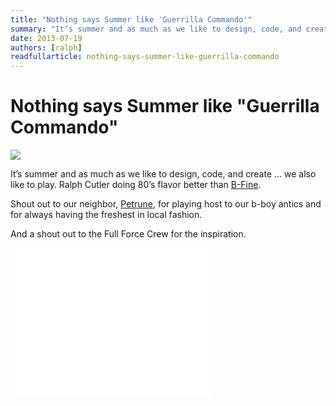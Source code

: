 ```yaml
---
title: "Nothing says Summer like 'Guerrilla Commando'"
summary: "It’s summer and as much as we like to design, code, and create ... we also like to play. ralph cutler doing 80’s flavor better than B-Fine."
date: 2013-07-19
authors: [ralph]
readfullarticle: nothing-says-summer-like-guerrilla-commando
---
```


# Nothing says Summer like "Guerrilla Commando"

<img src="/assets/img/blog/2013-07-19.png" class="center-element">

It’s summer and as much as we like to design, code, and create ... we also like to play. Ralph Cutler doing 80’s flavor better than [B-Fine](http://en.wikipedia.org/wiki/Full_Force).

Shout out to our neighbor, [Petrune](http://petrune.annehj.com/), for playing host to our b-boy antics and for always having the freshest in local fashion.

And a shout out to the Full Force Crew for the inspiration.

<object width="320" height="240"><param name="movie" value="//www.youtube.com/v/i9bFUxHpvz0?version=3&amp;hl=en_US&amp;rel=0"></param><param name="allowFullScreen" value="true"></param><param name="allowscriptaccess" value="always"></param><embed src="//www.youtube.com/v/i9bFUxHpvz0?version=3&amp;hl=en_US&amp;rel=0" type="application/x-shockwave-flash" width="320" height="240" allowscriptaccess="always" allowfullscreen="true"></embed></object>
